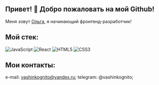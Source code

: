 ## Привет! 👋 Добро пожаловать на мой Github!

Меня зовут [Ольга](https://github.com/VashInkognito/), я начинающий фронтенд-разработчик!

## Мой стек:


![JavaScript](https://img.shields.io/badge/javascript-%23323330.svg?style=for-the-badge&logo=javascript&logoColor=%23F7DF1E)
![React](https://img.shields.io/badge/react-%2320232a.svg?style=for-the-badge&logo=react&logoColor=%2361DAFB)
![HTML5](https://img.shields.io/badge/html5-%23E34F26.svg?style=for-the-badge&logo=html5&logoColor=white)
![CSS3](https://img.shields.io/badge/css3-%231572B6.svg?style=for-the-badge&logo=css3&logoColor=white)

## Мои контакты:

e-mail: vashinkognito@yandex.ru;
telegram: @vashinkognito;
